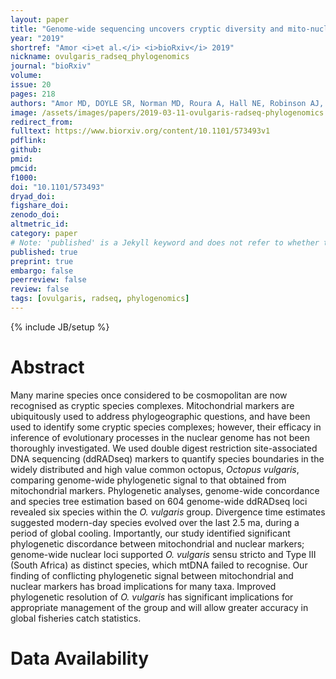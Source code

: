 ```yaml
---
layout: paper
title: "Genome-wide sequencing uncovers cryptic diversity and mito-nuclear discordance in the <i>Octopus vulgaris</i> species complex"
year: "2019"
shortref: "Amor <i>et al.</i> <i>bioRxiv</i> 2019"
nickname: ovulgaris_radseq_phylogenomics
journal: "bioRxiv"
volume: 
issue: 20
pages: 218
authors: "Amor MD, DOYLE SR, Norman MD, Roura A, Hall NE, Robinson AJ, Leite TS, Strugnell JM"
image: /assets/images/papers/2019-03-11-ovulgaris-radseq-phylogenomics.png
redirect_from: 
fulltext: https://www.biorxiv.org/content/10.1101/573493v1
pdflink: 
github: 
pmid: 
pmcid: 
f1000: 
doi: "10.1101/573493"
dryad_doi:
figshare_doi: 
zenodo_doi: 
altmetric_id: 
category: paper
# Note: 'published' is a Jekyll keyword and does not refer to whether the paper is published, but rather to whether this Markdown should be part of the rendered site.
published: true
preprint: true
embargo: false	
peerreview: false
review: false
tags: [ovulgaris, radseq, phylogenomics]
---
```

{% include JB/setup %}

# Abstract 

Many marine species once considered to be cosmopolitan are now recognised as cryptic species complexes. Mitochondrial markers are ubiquitously used to address phylogeographic questions, and have been used to identify some cryptic species complexes; however, their efficacy in inference of evolutionary processes in the nuclear genome has not been thoroughly investigated. We used double digest restriction site-associated DNA sequencing (ddRADseq) markers to quantify species boundaries in the widely distributed and high value common octopus, *Octopus vulgaris*, comparing genome-wide phylogenetic signal to that obtained from mitochondrial markers. Phylogenetic analyses, genome-wide concordance and species tree estimation based on 604 genome-wide ddRADseq loci revealed six species within the *O. vulgaris* group. Divergence time estimates suggested modern-day species evolved over the last 2.5 ma, during a period of global cooling. Importantly, our study identified significant phylogenetic discordance between mitochondrial and nuclear markers; genome-wide nuclear loci supported *O. vulgaris* sensu stricto and Type III (South Africa) as distinct species, which mtDNA failed to recognise. Our finding of conflicting phylogenetic signal between mitochondrial and nuclear markers has broad implications for many taxa. Improved phylogenetic resolution of *O. vulgaris* has significant implications for appropriate management of the group and will allow greater accuracy in global fisheries catch statistics.

# Data Availability




